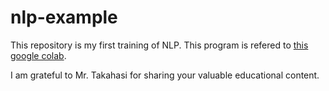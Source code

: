 # nlp-example

This repository is my first training of NLP.
This program is refered to [this google colab]( https://colab.research.google.com/drive/1IMjc-RTesapfNCEh0TPmg_ce_qAcV95b#scrollTo=lKHu94aLutbU]).

I am grateful to Mr. Takahasi for sharing your valuable educational content.
